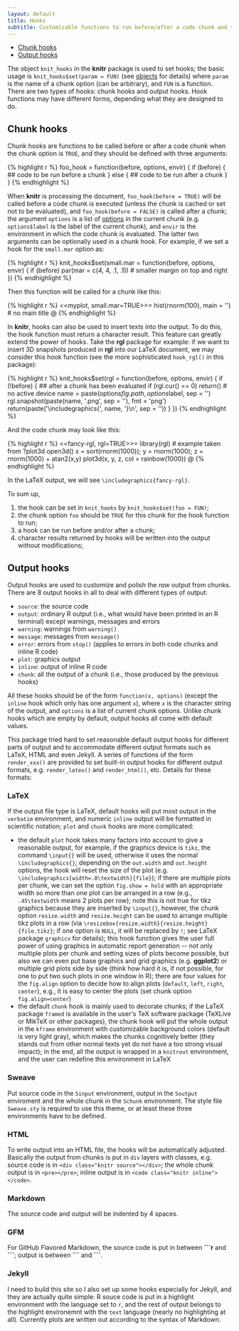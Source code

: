```yaml
---
layout: default
title: Hooks
subtitle: Customizable functions to run before/after a code chunk and tweak the output of knitr
---
```


- [Chunk hooks](#chunk_hooks)
- [Output hooks](#output_hooks)

The object `knit_hooks` in the **knitr** package is used to set hooks; the basic usage is `knit_hooks$set(param = FUN)` (see [objects](objects) for details) where `param` is the name of a chunk option (can be arbitrary), and `FUN` is a function. There are two types of hooks: chunk hooks and output hooks. Hook functions may have different forms, depending what they are designed to do.

## Chunk hooks <a id="chunk_hooks"></a>

Chunk hooks are functions to be called before or after a code chunk when the chunk option is `TRUE`, and they should be defined with three arguments:

{% highlight r %}
foo_hook = function(before, options, envir) {
    if (before) {
        ## code to be run before a chunk
    } else {
        ## code to be run after a chunk
    }
}
{% endhighlight %}

When **knitr** is processing the document, `foo_hook(before = TRUE)` will be called before a code chunk is executed (unless the chunk is cached or set not to be evaluated), and `foo_hook(before = FALSE)` is called after a chunk; the argument `options` is a list of [options](options) in the current chunk (e.g. `options$label` is the label of the current chunk), and `envir` is the environment in which the code chunk is evaluated. The latter two arguments can be optionally used in a chunk hook. For example, if we set a hook for the `small.mar` option as:

{% highlight r %}
knit_hooks$set(small.mar = function(before, options, envir) {
    if (before) par(mar = c(4, 4, .1, .1))  # smaller margin on top and right
})
{% endhighlight %}

Then this function will be called for a chunk like this:

{% highlight r %}
<<myplot, small.mar=TRUE>>=
hist(rnorm(100), main = '')  # no main title
@
{% endhighlight %}

In **knitr**, hooks can also be used to insert texts into the output. To do this, the hook function must return a character result. This feature can greatly extend the power of hooks. Take the **rgl** package for example: if we want to insert 3D snapshots produced in **rgl** into our LaTeX document, we may consider this hook function (see the more sophisticated `hook_rgl()` in this package):

{% highlight r %}
knit_hooks$set(rgl = function(before, options, envir) {
    if (!before) {
        ## after a chunk has been evaluated
	if (rgl.cur() == 0) return()  # no active device
        name = paste(options$fig.path, options$label, sep = '')
	rgl.snapshot(paste(name, '.png', sep = ''), fmt = 'png')
	return(paste('\\includegraphics{', name, '}\n', sep = ''))
    }
})
{% endhighlight %}

And the code chunk may look like this:

{% highlight r %}
<<fancy-rgl, rgl=TRUE>>=
library(rgl)  # example taken from ?plot3d
open3d()
x = sort(rnorm(1000)); y = rnorm(1000); z = rnorm(1000) + atan2(x,y)
plot3d(x, y, z, col = rainbow(1000))
@
{% endhighlight %}

In the LaTeX output, we will see `\includegraphics{fancy-rgl}`.

To sum up,

1. the hook can be set in `knit_hooks` by `knit_hooks$set(foo = FUN)`;
2. the chunk option `foo` should be `TRUE` for this chunk for the hook function to run;
3. a hook can be run before and/or after a chunk;
4. character results returned by hooks will be written into the output without modifications;

## Output hooks <a id="output_hooks"></a>

Output hooks are used to customize and polish the *raw* output from chunks. There are 8 output hooks in all to deal with different types of output: 

- `source`: the source code
- `output`: ordinary R output (i.e., what would have been printed in an R terminal) except warnings, messages and errors
- `warning`: warnings from `warning()`
- `message`: messages from `message()`
- `error`: errors from `stop()` (applies to errors in both code chunks and inline R code)
- `plot`: graphics output
- `inline`: output of inline R code
- `chunk`: all the output of a chunk (i.e., those produced by the previous hooks)

All these hooks should be of the form `function(x, options)` (except the `inline` hook which only has one argument `x`), where `x` is the character string of the output, and `options` is a list of current chunk options. Unlike chunk hooks which are empty by default, output hooks all come with default values. 

This package tried hard to set reasonable default output hooks for different parts of output and to accommodate different output formats such as LaTeX, HTML and even Jekyll. A series of functions of the form `render_xxx()` are provided to set built-in output hooks for different output formats, e.g. `render_latex()` and `render_html()`, etc. Details for these formats:

### LaTeX

If the output file type is LaTeX, default hooks will put most output in the `verbatim` environment, and numeric `inline` output will be formatted in scientific notation; `plot` and `chunk` hooks are more complicated:

- the default `plot` hook takes many factors into account to give a reasonable output, for example, if the graphics device is `tikz`, the command `\input{}` will be used, otherwise it uses the normal `\includegraphics{}`; depending on the `out.width` and `out.height` options, the hook will reset the size of the plot (e.g. `\includegraphics[width=.8\textwidth]{file}`); if there are multiple plots per chunk, we can set the option `fig.show = hold` with an appropriate width so more than one plot can be arranged in a row (e.g., `.45\textwidth` means 2 plots per row); note this is not true for tikz graphics because they are inserted by `\input{}`, however, the chunk option `resize.width` and `resize.height` can be used to arrange multiple tikz plots in a row (via `\resizebox{resize.width}{resize.height}{file.tikz}`; if one option is `NULL`, it will be replaced by `!`; see LaTeX package `graphicx` for details); this hook function gives the user full power of using graphics in automatic report generation -- not only multiple plots per chunk and setting sizes of plots become possible, but also we can even put base graphics and grid graphics (e.g. **ggplot2**) or multiple grid plots side by side (think how hard it is, if not possible, for one to put two such plots in one window in R); there are four values for the `fig.align` option to decide how to align plots (`default`, `left`, `right`, `center`), e.g., it is easy to center the plots (set chunk option `fig.align=center`)
- the default `chunk` hook is mainly used to decorate chunks; if the LaTeX package `framed` is available in the user's TeX software package (TeXLive or MikTeX or other packages), the chunk hook will put the whole output in the `kframe` environment with customizable background colors (default is very light gray), which makes the chunks cognitively better (they stands out from other normal texts yet do not have a too strong visual impact); in the end, all the output is wrapped in a `knitrout` environment, and the user can redefine this environment in LaTeX

### Sweave

Put source code in the `Sinput` environment, output in the `Soutput` enviroment and the whole chunk in the `Schunk` environment. The style file `Sweave.sty` is required to use this theme, or at least these three environments have to be defined.

### HTML

To write output into an HTML file, the hooks will be automatically adjusted. Basically the output from chunks is put in `div` layers with classes, e.g. source code is in `<div class="knitr source"></div>`; the whole chunk output is in `<pre></pre>`; inline output is in `<code class="knitr inline"></code>`.

### Markdown

The source code and output will be indented by 4 spaces.

### GFM

For GitHub Flavored Markdown, the source code is put in between **\`\`\`r** and **\`\`\`**; output is between **\`\`\`** and **\`\`\`**.

### Jekyll

I need to build this site so I also set up some hooks especially for Jekyll, and they are actually quite simple: R souce code is put in a highlight environment with the language set to `r`, and the rest of output belongs to the highlight environemnt with the `text` language (nearly no highlighting at all). Currently plots are written out according to the syntax of Markdown.
